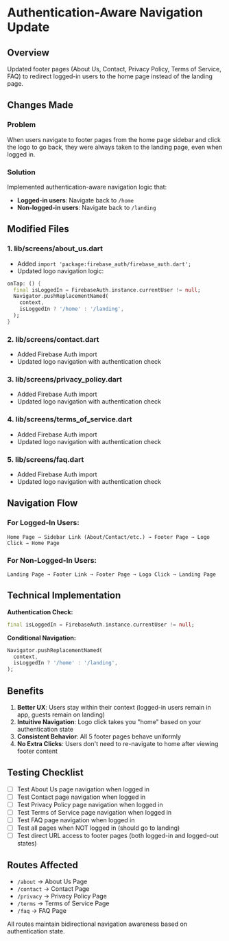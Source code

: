# Authentication-Aware Navigation Update

## Overview
Updated footer pages (About Us, Contact, Privacy Policy, Terms of Service, FAQ) to redirect logged-in users to the home page instead of the landing page.

## Changes Made

### Problem
When users navigate to footer pages from the home page sidebar and click the logo to go back, they were always taken to the landing page, even when logged in.

### Solution
Implemented authentication-aware navigation logic that:
- **Logged-in users**: Navigate back to `/home`
- **Non-logged-in users**: Navigate back to `/landing`

## Modified Files

### 1. **lib/screens/about_us.dart**
- Added `import 'package:firebase_auth/firebase_auth.dart';`
- Updated logo navigation logic:
```dart
onTap: () {
  final isLoggedIn = FirebaseAuth.instance.currentUser != null;
  Navigator.pushReplacementNamed(
    context, 
    isLoggedIn ? '/home' : '/landing',
  );
}
```

### 2. **lib/screens/contact.dart**
- Added Firebase Auth import
- Updated logo navigation with authentication check

### 3. **lib/screens/privacy_policy.dart**
- Added Firebase Auth import
- Updated logo navigation with authentication check

### 4. **lib/screens/terms_of_service.dart**
- Added Firebase Auth import
- Updated logo navigation with authentication check

### 5. **lib/screens/faq.dart**
- Added Firebase Auth import
- Updated logo navigation with authentication check

## Navigation Flow

### For Logged-In Users:
```
Home Page → Sidebar Link (About/Contact/etc.) → Footer Page → Logo Click → Home Page
```

### For Non-Logged-In Users:
```
Landing Page → Footer Link → Footer Page → Logo Click → Landing Page
```

## Technical Implementation

**Authentication Check:**
```dart
final isLoggedIn = FirebaseAuth.instance.currentUser != null;
```

**Conditional Navigation:**
```dart
Navigator.pushReplacementNamed(
  context, 
  isLoggedIn ? '/home' : '/landing',
);
```

## Benefits

1. **Better UX**: Users stay within their context (logged-in users remain in app, guests remain on landing)
2. **Intuitive Navigation**: Logo click takes you "home" based on your authentication state
3. **Consistent Behavior**: All 5 footer pages behave uniformly
4. **No Extra Clicks**: Users don't need to re-navigate to home after viewing footer content

## Testing Checklist

- [ ] Test About Us page navigation when logged in
- [ ] Test Contact page navigation when logged in  
- [ ] Test Privacy Policy page navigation when logged in
- [ ] Test Terms of Service page navigation when logged in
- [ ] Test FAQ page navigation when logged in
- [ ] Test all pages when NOT logged in (should go to landing)
- [ ] Test direct URL access to footer pages (both logged-in and logged-out states)

## Routes Affected

- `/about` → About Us Page
- `/contact` → Contact Page
- `/privacy` → Privacy Policy Page
- `/terms` → Terms of Service Page
- `/faq` → FAQ Page

All routes maintain bidirectional navigation awareness based on authentication state.
